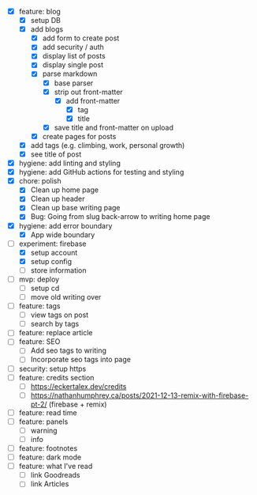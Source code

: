 - [x] feature: blog
  - [x] setup DB
  - [x] add blogs
    - [x] add form to create post
    - [x] add security / auth
    - [x] display list of posts
    - [x] display single post
    - [x] parse markdown
      - [x] base parser
      - [x] strip out front-matter
        - [x] add front-matter
          - [x] tag
          - [x] title
      - [x] save title and front-matter on upload
    - [x] create pages for posts
  - [x] add tags (e.g. climbing, work, personal growth)
  - [x] see title of post
- [x] hygiene: add linting and styling
- [x] hygiene: add GitHub actions for testing and styling
- [x] chore: polish
  - [x] Clean up home page
  - [x] Clean up header
  - [x] Clean up base writing page
  - [x] Bug: Going from slug back-arrow to writing home page
- [x] hygiene: add error boundary
  - [x] App wide boundary
- [ ] experiment: firebase
  - [x] setup account
  - [x] setup config
  - [ ] store information
- [ ] mvp: deploy
  - [ ] setup cd
  - [ ] move old writing over
- [ ] feature: tags
  - [ ] view tags on post
  - [ ] search by tags
- [ ] feature: replace article
- [ ] feature: SEO
  - [ ] Add seo tags to writing
  - [ ] Incorporate seo tags into page
- [ ] security: setup https
- [ ] feature: credits section
  - [ ] https://eckertalex.dev/credits
  - [ ] https://nathanhumphrey.ca/posts/2021-12-13-remix-with-firebase-pt-2/ (firebase + remix)
- [ ] feature: read time
- [ ] feature: panels
  - [ ] warning
  - [ ] info
- [ ] feature: footnotes
- [ ] feature: dark mode
- [ ] feature: what I've read
  - [ ] link Goodreads
  - [ ] link Articles